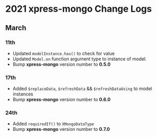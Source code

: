 # 2021 xpress-mongo Change Logs

## March

### 11th

- Updated `modelInstance.has()` to check for value
- Updated `Model.on` function argument type to instance of model.
- Bump **xpress-mongo** version number to **0.5.0**


### 17th

- Added `$replaceData`, `$refreshData` && `$refreshDataUsing` to model instances
- Bump **xpress-mongo** version number to **0.6.0**

### 24th

- Added `requiredIf()` to `XMongoDataType`
- Bump **xpress-mongo** version number to **0.7.0**

